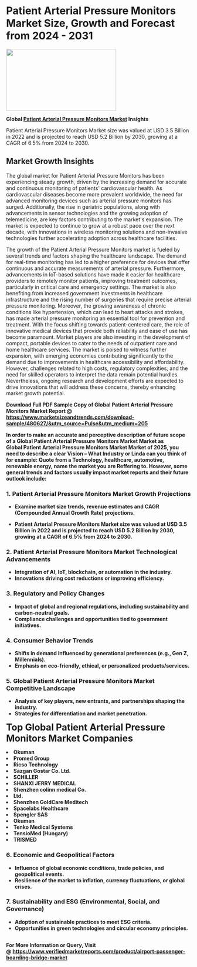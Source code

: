 <H1>Patient Arterial Pressure Monitors Market Size, Growth and Forecast from 2024 - 2031</H1><img class="aligncenter size-medium wp-image-584254" src="https://thirdeyenews.in/wp-content/uploads/2024/09/Global-Market-Research-300x168.jpeg" alt="" width="300" height="168" /><p><strong>Global&nbsp;<a href="https://www.marketsizeandtrends.com/download-sample/480627/&amp;utm_source=Pulse&amp;utm_medium=205">Patient Arterial Pressure Monitors Market</a> Insights</strong></p><p>Patient Arterial Pressure Monitors Market size was valued at USD 3.5 Billion in 2022 and is projected to reach USD 5.2 Billion by 2030, growing at a CAGR of 6.5% from 2024 to 2030.</p><p><h2>Market Growth Insights</h2> <p>The global market for Patient Arterial Pressure Monitors has been experiencing steady growth, driven by the increasing demand for accurate and continuous monitoring of patients' cardiovascular health. As cardiovascular diseases become more prevalent worldwide, the need for advanced monitoring devices such as arterial pressure monitors has surged. Additionally, the rise in geriatric populations, along with advancements in sensor technologies and the growing adoption of telemedicine, are key factors contributing to the market's expansion. The market is expected to continue to grow at a robust pace over the next decade, with innovations in wireless monitoring solutions and non-invasive technologies further accelerating adoption across healthcare facilities.</p> <p><strong></strong></p> <p>The growth of the Patient Arterial Pressure Monitors market is fueled by several trends and factors shaping the healthcare landscape. The demand for real-time monitoring has led to a higher preference for devices that offer continuous and accurate measurements of arterial pressure. Furthermore, advancements in IoT-based solutions have made it easier for healthcare providers to remotely monitor patients, improving treatment outcomes, particularly in critical care and emergency settings. The market is also benefiting from increased government investments in healthcare infrastructure and the rising number of surgeries that require precise arterial pressure monitoring. Moreover, the growing awareness of chronic conditions like hypertension, which can lead to heart attacks and strokes, has made arterial pressure monitoring an essential tool for prevention and treatment. With the focus shifting towards patient-centered care, the role of innovative medical devices that provide both reliability and ease of use has become paramount. Market players are also investing in the development of compact, portable devices to cater to the needs of outpatient care and home healthcare services. The market is poised to witness further expansion, with emerging economies contributing significantly to the demand due to improvements in healthcare accessibility and affordability. However, challenges related to high costs, regulatory complexities, and the need for skilled operators to interpret the data remain potential hurdles. Nevertheless, ongoing research and development efforts are expected to drive innovations that will address these concerns, thereby enhancing market growth potential. <p><strong></p><p><span class=""><strong>Download Full PDF Sample Copy of Global Patient Arterial Pressure Monitors Market Report</strong> @ <a href="https://www.marketsizeandtrends.com/download-sample/480627/&amp;utm_source=Pulse&amp;utm_medium=205" target="_blank">https://www.marketsizeandtrends.com/download-sample/480627/&amp;utm_source=Pulse&amp;utm_medium=205</a></span></p><p>In order to make an accurate and perceptive description of future scope of a Global&nbsp;Patient Arterial Pressure Monitors Market Market as Global&nbsp;Patient Arterial Pressure Monitors Market Market of 2025, you need to describe a clear Vision &ndash; What Industry or Linda can you think of for example: Quote from a Technology, healthcare, automotive, renewable energy, name the market you are Reffering to. However, some general trends and factors usually impact market reports and their future outlook include:</p><h3>1.&nbsp;<strong>Patient Arterial Pressure Monitors Market Growth Projections</strong></h3><ul><li>Examine market size trends, revenue estimates and CAGR (Compounded Annual Growth Rate) projections.</li><li><p>Patient Arterial Pressure Monitors Market size was valued at USD 3.5 Billion in 2022 and is projected to reach USD 5.2 Billion by 2030, growing at a CAGR of 6.5% from 2024 to 2030.</p></li></ul><h3>2.&nbsp;<strong>Patient Arterial Pressure Monitors Market Technological Advancements</strong></h3><ul><li>Integration of AI, IoT, blockchain, or automation in the industry.</li><li>Innovations driving cost reductions or improving efficiency.</li></ul><h3>3.&nbsp;<strong>Regulatory and Policy Changes</strong></h3><ul><li>Impact of global and regional regulations, including sustainability and carbon-neutral goals.</li><li>Compliance challenges and opportunities tied to government initiatives.</li></ul><h3>4.&nbsp;<strong>Consumer Behavior Trends</strong></h3><ul><li>Shifts in demand influenced by generational preferences (e.g., Gen Z, Millennials).</li><li>Emphasis on eco-friendly, ethical, or personalized products/services.</li></ul><h3>5.&nbsp;<strong>Global Patient Arterial Pressure Monitors Market Competitive Landscape</strong></h3><ul><li>Analysis of key players, new entrants, and partnerships shaping the industry.</li><li>Strategies for differentiation and market penetration.</li></ul><p data-pm-slice="1 1 []"><span style="color: inherit; font-family: inherit; font-size: 25px;">Top Global Patient Arterial Pressure Monitors Market Companies</span></p><div class="" data-test-id=""><p><li>Okuman</li><li> Promed Group</li><li> Ricso Technology</li><li> Sazgan Gostar Co. Ltd.</li><li> SCHILLER</li><li> SHANXI JERRY MEDICAL</li><li> Shenzhen colinn medical Co.</li><li>Ltd.</li><li> Shenzhen GoldCare Meditech</li><li> Spacelabs Healthcare</li><li> Spengler SAS</li><li> Okuman</li><li> Tenko Medical Systems</li><li> TensioMed (Hungary)</li><li> TRISMED</li></p></div><h3>6.&nbsp;<strong>Economic and Geopolitical Factors</strong></h3><ul><li>Influence of global economic conditions, trade policies, and geopolitical events.</li><li>Resilience of the market to inflation, currency fluctuations, or global crises.</li></ul><h3>7.&nbsp;<strong>Sustainability and ESG (Environmental, Social, and Governance)</strong></h3><ul><li>Adoption of sustainable practices to meet ESG criteria.</li><li>Opportunities in green technologies and circular economy principles.</li></ul><h2><strong style="font-size: 14px;">For More Information or Query, Visit @&nbsp;</strong><a style="background-color: #ffffff; font-size: 14px;" href="https://www.marketsizeandtrends.com/report/patient-arterial-pressure-monitors-market/" target="_blank">https://www.verifiedmarketreports.com/product/airport-passenger-boarding-bridge-market</a></h2>
